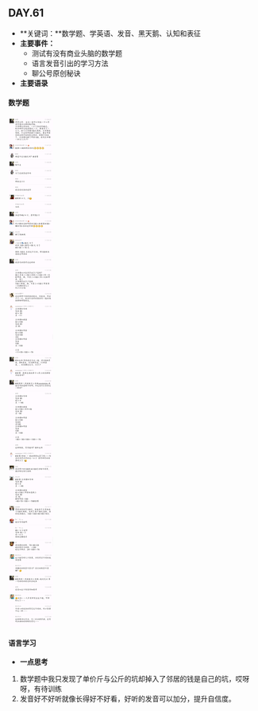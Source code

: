  ## DAY.61
+ **关键词：**数学题、学英语、发音、黑天鹅、认知和表征
+ **主要事件：**
    + 测试有没有商业头脑的数学题
    + 语言发音引出的学习方法
    + 聊公号原创秘诀
+ **主要语录**

#### 数学题


![](./_image/55035423772548871.png)
#### 语言学习



+ **一点思考**

1. 数学题中我只发现了单价斤与公斤的坑却掉入了邻居的钱是自己的坑，哎呀呀，有待训练
2. 发音好不好听就像长得好不好看，好听的发音可以加分，提升自信度。